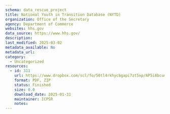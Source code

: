 ```yaml
---
schema: data_rescue_project 
title: National Youth in Transition Database (NYTD)
organization: Office of the Secretary
agency: Department of Commerce
websites: hhs.gov
data_source: https://www.hhs.gov/
description: 
last_modified: 2025-03-02
metadata_available: No
metadata_url: 
category:
  - Uncategorized
resources:
  - id: 311
    url: https://www.dropbox.com/scl/fo/50tl4rkhycbgapi7zt5xp/AP5i8bcumviN0CNcJpeVNe0?rlkey=ixnfmrc3hl2s9br2r4sw5vw9s&dl=0
    format: PDF, ZIP
    status: Finished
    size: 0.0
    download_date: 2025-01-31
    maintainer: ICPSR
    notes: 
---
```

